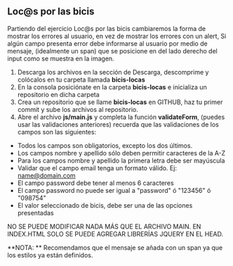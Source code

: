 ## Loc@s por las bicis

Partiendo del ejercicio Loc@s por las bicis cambiaremos la forma de mostrar los errores al usuario, en vez de mostrar los errores con un alert, Si algún campo presenta error debe informarse al usuario por medio de mensaje, (idealmente un span) que se posicione en del lado derecho del input como se muestra en la imagen.

1. Descarga los archivos en la sección de Descarga, descomprime y colócalos en tu carpeta llamada **bicis-locas**   
2. En la consola posiciónate en la carpeta **bicis-locas** e inicializa un repositorio en dicha carpeta
3. Crea un repositorio que se llame **bicis-locas** en GITHUB, haz tu primer commit y sube los archivos al repositorio. 
4. Abre el archivo **js/main.js** y completa la función **validateForm**, (puedes usar las validaciones anteriores) recuerda que las validaciones de los campos son las siguientes:
- Todos los campos son obligatorios, excepto los dos últimos. 
- Los campos nombre y apellido sólo deben permitir caracteres de la A-Z <listo>
- Para los campos nombre y apellido la primera letra debe ser mayúscula <listo>
- Validar que el campo email tenga un formato válido. Ej: name@domain.com <listo>
- El campo password debe tener al menos 6 caracteres <listo>
- El campo password no puede ser igual a "password" ó "123456" ó "098754" <listo>
- El valor seleccionado de bicis, debe ser una de las opciones presentadas <listo>

NO SE PUEDE MODIFICAR NADA MÁS QUE EL ARCHIVO MAIN. 
EN INDEX.HTML SOLO SE PUEDE AGREGAR LIBRERÍAS JQUERY EN EL HEAD.

**NOTA: ** Recomendamos que el mensaje se añada con un span ya que los estilos ya están definidos.